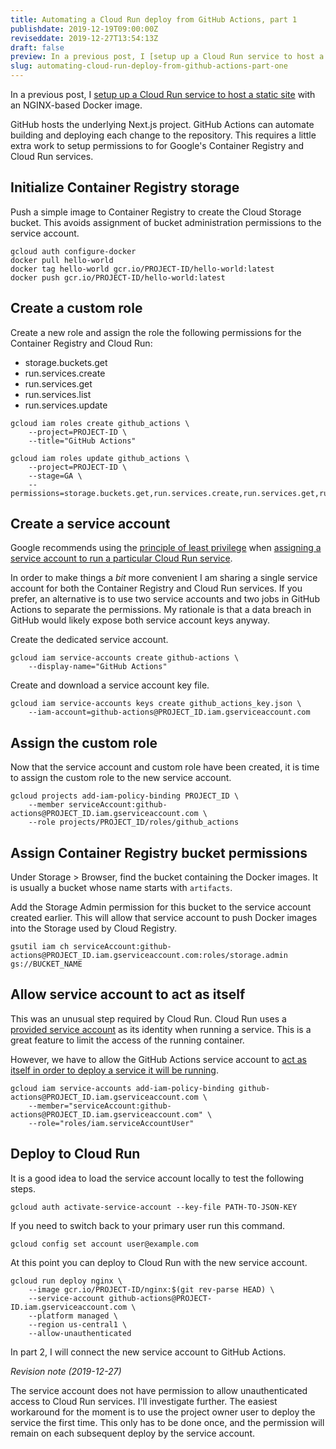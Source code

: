```yaml
---
title: Automating a Cloud Run deploy from GitHub Actions, part 1
publishdate: 2019-12-19T09:00:00Z
reviseddate: 2019-12-27T13:54:13Z
draft: false
preview: In a previous post, I [setup up a Cloud Run service to host a static site](/post/how-to-run-a-static-site-in-google-cloud-run/) with an NGINX-based Docker image. GitHub hosts the underlying Next.js project. GitHub Actions can automate building and deploying each change to the repository. This requires a little extra work to setup permissions to for Google's Container Registry and Cloud Run services.
slug: automating-cloud-run-deploy-from-github-actions-part-one
---
```


In a previous post, I [setup up a Cloud Run service to host a static site](/post/how-to-run-a-static-site-in-google-cloud-run/) with an NGINX-based Docker image. 

GitHub hosts the underlying Next.js project. GitHub Actions can automate building and deploying each change to the repository. This requires a little extra work to setup permissions to for Google's Container Registry and Cloud Run services.

## Initialize Container Registry storage

Push a simple image to Container Registry to create the Cloud Storage bucket. This avoids assignment of bucket administration permissions to the service account.

    gcloud auth configure-docker
    docker pull hello-world
    docker tag hello-world gcr.io/PROJECT-ID/hello-world:latest
    docker push gcr.io/PROJECT-ID/hello-world:latest

## Create a custom role

Create a new role and assign the role the following permissions for the Container Registry and Cloud Run:

- storage.buckets.get
- run.services.create
- run.services.get
- run.services.list
- run.services.update

```
gcloud iam roles create github_actions \
    --project=PROJECT-ID \
    --title="GitHub Actions"

gcloud iam roles update github_actions \
    --project=PROJECT-ID \
    --stage=GA \
    --permissions=storage.buckets.get,run.services.create,run.services.get,run.services.list,run.services.update
```

## Create a service account

Google recommends using the [principle of least privilege](https://en.wikipedia.org/wiki/Principle_of_least_privilege) when [assigning a service account to run a particular Cloud Run service](https://cloud.google.com/run/docs/securing/service-identity).

In order to make things a _bit_ more convenient I am sharing a single service account for both the Container Registry and Cloud Run services. If you prefer, an alternative is to use two service accounts and two jobs in GitHub Actions to separate the permissions. My rationale is that a data breach in GitHub would likely expose both service account keys anyway.

Create the dedicated service account.

    gcloud iam service-accounts create github-actions \
        --display-name="GitHub Actions"

Create and download a service account key file.

    gcloud iam service-accounts keys create github_actions_key.json \
        --iam-account=github-actions@PROJECT_ID.iam.gserviceaccount.com

## Assign the custom role

Now that the service account and custom role have been created, it is time to assign the custom role to the new service account.

    gcloud projects add-iam-policy-binding PROJECT_ID \
        --member serviceAccount:github-actions@PROJECT_ID.iam.gserviceaccount.com \
        --role projects/PROJECT_ID/roles/github_actions

## Assign Container Registry bucket permissions

Under Storage > Browser, find the bucket containing the Docker images. It is usually a bucket whose name starts with `artifacts`.

Add the Storage Admin permission for this bucket to the service account created earlier. This will allow that service account to push Docker images into the Storage used by Cloud Registry.

    gsutil iam ch serviceAccount:github-actions@PROJECT_ID.iam.gserviceaccount.com:roles/storage.admin gs://BUCKET_NAME

## Allow service account to act as itself

This was an unusual step required by Cloud Run. Cloud Run uses a [provided service account](https://cloud.google.com/run/docs/securing/service-identity?hl=en#runtime_service_account) as its identity when running a service. This is a great feature to limit the access of the running container.

However, we have to allow the GitHub Actions service account to [act as itself in order to deploy a service it will be running](https://cloud.google.com/run/docs/reference/iam/roles#additional-configuration).

    gcloud iam service-accounts add-iam-policy-binding github-actions@PROJECT_ID.iam.gserviceaccount.com \
        --member="serviceAccount:github-actions@PROJECT_ID.iam.gserviceaccount.com" \
        --role="roles/iam.serviceAccountUser"

## Deploy to Cloud Run

It is a good idea to load the service account locally to test the following steps.

    gcloud auth activate-service-account --key-file PATH-TO-JSON-KEY

If you need to switch back to your primary user run this command.

    gcloud config set account user@example.com
    
At this point you can deploy to Cloud Run with the new service account.

    gcloud run deploy nginx \
        --image gcr.io/PROJECT-ID/nginx:$(git rev-parse HEAD) \
        --service-account github-actions@PROJECT-ID.iam.gserviceaccount.com \
        --platform managed \
        --region us-central1 \
        --allow-unauthenticated

In part 2, I will connect the new service account to GitHub Actions.

_Revision note (2019-12-27)_

The service account does not have permission to allow unauthenticated access to Cloud Run services. I'll investigate further. The easiest workaround for the moment is to use the project owner user to deploy the service the first time. This only has to be done once, and the permission will remain on each subsequent deploy by the service account.